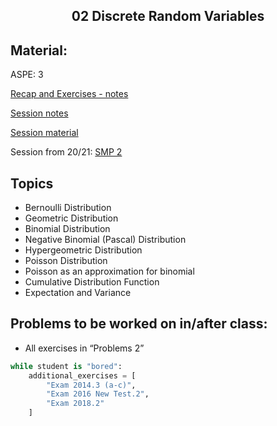 <h2 align="center">02 Discrete Random Variables</h2>

## Material:


ASPE: 3

[Recap and Exercises - notes](https://drive.google.com/file/d/1xX9-A1fTUsaXV-mFlmRYR4fRoQcoszrX/view?usp=sharing)

[Session notes](https://drive.google.com/open?id=1LJ8Nu0D1PLLB1FF1jTsLK50HGLhl1EtG&authuser=richardbrooks.dk%40gmail.com&usp=drive_fs)

[Session material](https://viaucdk-my.sharepoint.com/:f:/g/personal/rib_viauc_dk/EhdrSUncZ_dAgILoCdSYFkUBoa7ofQPkAdQaCx7N39oPSQ?e=OJwsEY)

Session from 20/21: [SMP 2](https://youtu.be/cXtY94_iETI)

## Topics

- Bernoulli Distribution
- Geometric Distribution
- Binomial Distribution
- Negative Binomial (Pascal) Distribution
- Hypergeometric Distribution
- Poisson Distribution
- Poisson as an approximation for binomial
- Cumulative Distribution Function
- Expectation and Variance


## Problems to be worked on in/after class:

- All exercises in “Problems 2”
```python
while student is "bored":
    additional_exercises = [
        "Exam 2014.3 (a-c)",
        "Exam 2016 New Test.2",
        "Exam 2018.2"
    ]